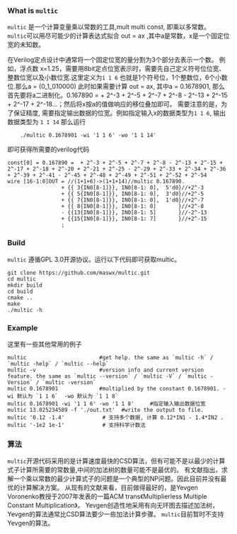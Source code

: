 
### What is `multic`
`multic` 是一个计算变量乘以常数的工具,mult multi const, 即乘以多常数。
`multic`可以用尽可能少的计算表达式拟合 out = ax ,其中a是常数，x是一个固定位宽的未知数。

在Verilog定点设计中通常将一个固定位宽的量分割为3个部分去表示一个数。
例如，浮点数 x=1.25，需要用8bit定点位宽表示时，需要先自己定义符号位位宽、整数位宽以及小数位宽.这里定义为`1 1 6` 也就是1个符号位，1个整数位，6个小数位.那么a = (0_1_010000)
此时如果需要计算 out = ax, 其中a = 0.1678901, 那么首先要将a二进制化。0.167890 =  + 2^-3 + 2^-5 + 2^-7 + 2^-8 - 2^-13 + 2^-15 + 2^-17 + 2^-18...；然后将x按a的值做响应的移位叠加即可。
需要注意的是，为了保证精度, 需要指定输出数据的位宽。例如指定输入x的数据类型为`1 1 6`, 输出数据类型为 `1 1 14` 那么运行
```shell
	./multic 0.1678901 -wi '1 1 6' -wo '1 1 14' 
```
即可获得所需要的verilog代码
```
const[0] = 0.167890 =  + 2^-3 + 2^-5 + 2^-7 + 2^-8 - 2^-13 + 2^-15 + 2^-17 + 2^-18 + 2^-20 + 2^-21 + 2^-25 - 2^-29 + 2^-33 + 2^-34 + 2^-36 + 2^-39 + 2^-41 - 2^-45 + 2^-48 + 2^-49 + 2^-51 + 2^-52 + 2^-54
wire [16-1:0]OUT = //(1+1+6)->(1+1+14)//multic 0.167890.
                 + {{ 3{IN0[8-1]}}, IN0[8-1: 0],  5'd0}//+2^-3
                 + {{ 5{IN0[8-1]}}, IN0[8-1: 0],  3'd0}//+2^-5
                 + {{ 7{IN0[8-1]}}, IN0[8-1: 0],  1'd0}//+2^-7
                 + {{ 8{IN0[8-1]}}, IN0[8-1: 0]       }//+2^-8
                 - {{13{IN0[8-1]}}, IN0[8-1: 5]       }//-2^-13
                 + {{15{IN0[8-1]}}, IN0[8-1: 7]       }//+2^-15
                 ;

```

### Build 
`multic` 遵循GPL 3.0开源协议。运行以下代码即可获取multic。
```shell
git clone https://github.com/maswx/multic.git
cd multic 
mkdir build
cd build
cmake ..
make
./multic -h
```



### Example
这里有一些其他常用的例子
```shell	
multic                       #get help. the same as `multic -h` / `multic -help` / `multic --help`
multic -v                    #version info and current version feature. the same as `multic --version` / `multic -V` / `multic -Version` / `multic -version`
multic 0.1678901             #multiplied by the constant 0.1678901. -wi 默认为 `1 1 6`  -wo 默认为 `1 1 8`
multic 0.1678901 -wi '1 1 6' -wo '1 1 8'     #指定输入输出数据位宽
multic 13.025234589 -f './out.txt'  #write the output to file. 
multic '0.12 -1.4'            # 支持多个数据, 计算 0.12*IN1 - 1.4*IN2 .
multic '-1e2 1e-1'            # 支持科学计数法
```


### 算法
`multic`开源代码采用的是计算速度最快的CSD算法，但有可能不是以最少的计算式子计算所需要的常数量,中间的加法树的数量可能不是最优的。
有文献指出，求解一个乘以常数的最少计算式子的问题是一个典型的NP问题。因此目前并没有最优的计算解决方案。
从现有的文献来看，目前做得最好的，是Yevgen Voronenko教授于2007年发表的一篇ACM trans《Multiplierless Multiple Constant Multiplication》。
Yevgen创造性地采用有向无环图去描述加法树，Yevgen的算法通常比CSD算法要少一些加法计算步骤。
`multic`目前暂时不支持Yevgen的算法。




